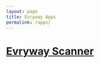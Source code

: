 ```yaml
---
layout: page
title: Evryway Apps
permalink: /apps/
---
```


# [Evryway Scanner](/apps/evrywayscanner)

